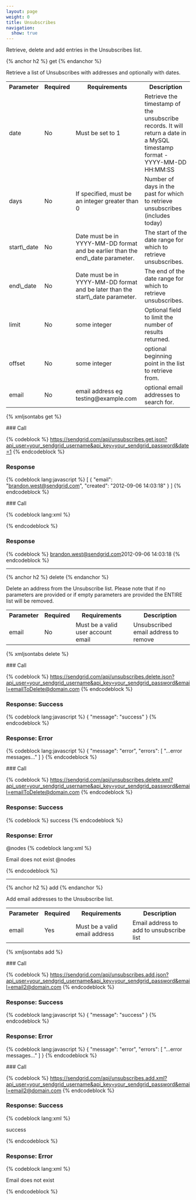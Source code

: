 ```yaml
---
layout: page
weight: 0
title: Unsubscribes
navigation:
  show: true
---
```


Retrieve, delete and add entries in the Unsubscribes list.


{% anchor h2 %} get {% endanchor %}


Retrieve a list of Unsubscribes with addresses and optionally with dates.

<table class="table table-bordered table-striped">
   <tbody>
      <tr>
         <th>Parameter</th>
         <th>Required</th>
         <th>Requirements</th>
         <th>Description</th>
      </tr>
      <tr>
         <td>date</td>
         <td>No</td>
         <td>Must be set to 1</td>
         <td>Retrieve the timestamp of the unsubscribe records. It will return a date in a MySQL timestamp format - YYYY-MM-DD HH:MM:SS</td>
      </tr>
      <tr>
         <td>days</td>
         <td>No</td>
         <td>If specified, must be an integer greater than 0</td>
         <td>Number of days in the past for which to retrieve unsubscribes (includes today)</td>
      </tr>
      <tr>
         <td>start\_date</td>
         <td>No</td>
         <td>Date must be in YYYY-MM-DD format and be earlier than the end\_date parameter.</td>
         <td>The start of the date range for which to retrieve unsubscribes.</td>
      </tr>
      <tr>
         <td>end\_date</td>
         <td>No</td>
         <td>Date must be in YYYY-MM-DD format and be later than the start\_date parameter.</td>
         <td>The end of the date range for which to retrieve unsubscribes.</td>
      </tr>
      <tr>
         <td>limit</td>
         <td>No</td>
         <td>some integer</td>
         <td>Optional field to limit the number of results returned.</td>
      </tr>
      <tr>
         <td>offset</td>
         <td>No</td>
         <td>some integer</td>
         <td>optional beginning point in the list to retrieve from.</td>
      </tr>
      <tr>
         <td>email</td>
         <td>No</td>
         <td>email address eg testing@example.com</td>
         <td>optional email addresses to search for.</td>
      </tr>
   </tbody>
</table>

{% xmljsontabs get %}

<div class="tab-content">
<div class="tab-pane active" id="get-json">
### Call

{% codeblock %}
https://sendgrid.com/api/unsubscribes.get.json?api_user=your_sendgrid_username&api_key=your_sendgrid_password&date=1
{% endcodeblock %}

### Response

{% codeblock lang:javascript %}
[
  {
    "email": "brandon.west@sendgrid.com",
    "created": "2012-09-06 14:03:18"
  }
]
{% endcodeblock %}

</div>
<div class="tab-pane" id="get-xml">
### Call

{% codeblock lang:xml %}

{% endcodeblock %}

### Response

{% codeblock %}
<unsubscribes><unsubscribe><email>brandon.west@sendgrid.com</email><created>2012-09-06 14:03:18</created></unsubscribe></unsubscribes>
{% endcodeblock %}

</div>
</div>

* * * * *


{% anchor h2 %} delete {% endanchor %}


Delete an address from the Unsubscribe list. Please note that if no parameters are provided or if empty parameters are provided the ENTIRE list will be removed.

<table class="table table-bordered table-striped">
   <tbody>
      <tr>
         <th>Parameter</th>
         <th>Required</th>
         <th>Requirements</th>
         <th>Description</th>
      </tr>
      <tr>
         <td>email</td>
         <td>No</td>
         <td>Must be a valid user account email</td>
         <td>Unsubscribed email address to remove</td>
      </tr>
   </tbody>
</table>

{% xmljsontabs delete %}

<div class="tab-content">
<div class="tab-pane active" id="delete-json">
### Call

{% codeblock %}
https://sendgrid.com/api/unsubscribes.delete.json?api_user=your_sendgrid_username&api_key=your_sendgrid_password&email=emailToDelete@domain.com
{% endcodeblock %}

### Response: Success

{% codeblock lang:javascript %}
{
  "message": "success"
}
{% endcodeblock %}

### Response: Error

{% codeblock lang:javascript %}
{
  "message": "error",
  "errors": [
    "...error messages..."
  ]
}
{% endcodeblock %}

</div>
<div class="tab-pane" id="delete-xml">
### Call

{% codeblock %}
https://sendgrid.com/api/unsubscribes.delete.xml?api_user=your_sendgrid_username&api_key=your_sendgrid_password&email=emailToDelete@domain.com
{% endcodeblock %}

### Response: Success

{% codeblock %}
<result> success <result>
{% endcodeblock %}

### Response: Error

@nodes {% codeblock lang:xml %}
<?xml version="1.0" encoding="ISO-8859-1"?>

<result> Email does not exist @nodes </result>

{% endcodeblock %} </result></result></result>

</div>
</div>

* * * * *


{% anchor h2 %} add {% endanchor %}


Add email addresses to the Unsubscribe list.

<table class="table table-bordered table-striped">
   <tbody>
      <tr>
         <th>Parameter</th>
         <th>Required</th>
         <th>Requirements</th>
         <th>Description</th>
      </tr>
      <tr>
         <td>email</td>
         <td>Yes</td>
         <td>Must be a valid email address</td>
         <td>Email address to add to unsubscribe list</td>
      </tr>
   </tbody>
</table>

{% xmljsontabs add %}

<div class="tab-content">
<div class="tab-pane active" id="add-json">
### Call

{% codeblock %}
https://sendgrid.com/api/unsubscribes.add.json?api_user=your_sendgrid_username&api_key=your_sendgrid_password&email=email2@domain.com
{% endcodeblock %}

### Response: Success

{% codeblock lang:javascript %}
{
  "message": "success"
}
{% endcodeblock %}

### Response: Error

{% codeblock lang:javascript %}
{
  "message": "error",
  "errors": [
    "...error messages..."
  ]
}
{% endcodeblock %}

</div>
<div class="tab-pane" id="add-xml">
### Call

{% codeblock %}
https://sendgrid.com/api/unsubscribes.add.xml?api_user=your_sendgrid_username&api_key=your_sendgrid_password&email=email2@domain.com
{% endcodeblock %}

### Response: Success

{% codeblock lang:xml %}
<?xml version="1.0" encoding="ISO-8859-1"?>

<result>
   <message>success</message>
</result>

{% endcodeblock %}

### Response: Error

{% codeblock lang:xml %}
<?xml version="1.0" encoding="ISO-8859-1"?>

<result>
   <message>Email does not exist</message>
</result>

{% endcodeblock %} </result></result>

</div>
</div>

